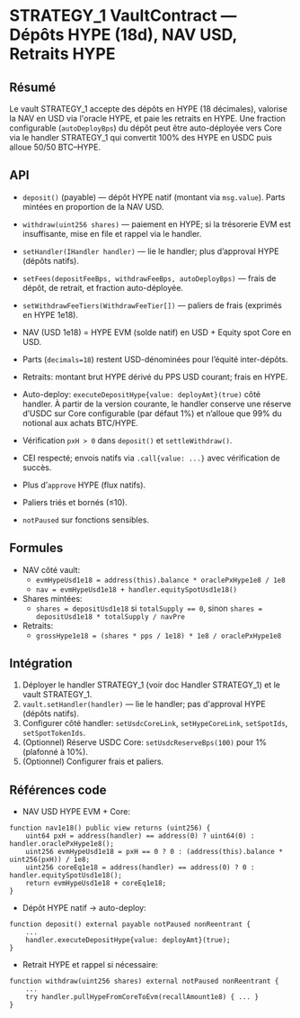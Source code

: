 # STRATEGY_1 VaultContract — Dépôts HYPE (18d), NAV USD, Retraits HYPE

## Résumé
Le vault STRATEGY_1 accepte des dépôts en HYPE (18 décimales), valorise la NAV en USD via l'oracle HYPE, et paie les retraits en HYPE. Une fraction configurable (`autoDeployBps`) du dépôt peut être auto-déployée vers Core via le handler STRATEGY_1 qui convertit 100% des HYPE en USDC puis alloue 50/50 BTC–HYPE.

## API
- `deposit()` (payable) — dépôt HYPE natif (montant via `msg.value`). Parts mintées en proportion de la NAV USD.
- `withdraw(uint256 shares)` — paiement en HYPE; si la trésorerie EVM est insuffisante, mise en file et rappel via le handler.
- `setHandler(IHandler handler)` — lie le handler; plus d’approval HYPE (dépôts natifs).
- `setFees(depositFeeBps, withdrawFeeBps, autoDeployBps)` — frais de dépôt, de retrait, et fraction auto-déployée.
- `setWithdrawFeeTiers(WithdrawFeeTier[])` — paliers de frais (exprimés en HYPE 1e18).

- NAV (USD 1e18) = HYPE EVM (solde natif) en USD + Equity spot Core en USD.
- Parts (`decimals=18`) restent USD-dénominées pour l’équité inter-dépôts.
- Retraits: montant brut HYPE dérivé du PPS USD courant; frais en HYPE.
- Auto-deploy: `executeDepositHype{value: deployAmt}(true)` côté handler. À partir de la version courante, le handler conserve une réserve d’USDC sur Core configurable (par défaut 1%) et n’alloue que 99% du notional aux achats BTC/HYPE.

- Vérification `pxH > 0` dans `deposit()` et `settleWithdraw()`.
- CEI respecté; envois natifs via `.call{value: ...}` avec vérification de succès.
- Plus d’`approve` HYPE (flux natifs). 
- Paliers triés et bornés (≤10).
- `notPaused` sur fonctions sensibles.

## Formules
- NAV côté vault:
  - `evmHypeUsd1e18 = address(this).balance * oraclePxHype1e8 / 1e8`
  - `nav = evmHypeUsd1e18 + handler.equitySpotUsd1e18()`
- Shares mintées:
  - `shares = depositUsd1e18` si `totalSupply == 0`, sinon `shares = depositUsd1e18 * totalSupply / navPre`
- Retraits:
  - `grossHype1e18 = (shares * pps / 1e18) * 1e8 / oraclePxHype1e8`

## Intégration
1. Déployer le handler STRATEGY_1 (voir doc Handler STRATEGY_1) et le vault STRATEGY_1.
2. `vault.setHandler(handler)` — lie le handler; pas d'approval HYPE (dépôts natifs).
3. Configurer côté handler: `setUsdcCoreLink`, `setHypeCoreLink`, `setSpotIds`, `setSpotTokenIds`.
4. (Optionnel) Réserve USDC Core: `setUsdcReserveBps(100)` pour 1% (plafonné à 10%).
4. (Optionnel) Configurer frais et paliers.

## Références code
- NAV USD HYPE EVM + Core:
```116:122:contracts/src/STRATEGY_1/VaultContract.sol
function nav1e18() public view returns (uint256) {
    uint64 pxH = address(handler) == address(0) ? uint64(0) : handler.oraclePxHype1e8();
    uint256 evmHypeUsd1e18 = pxH == 0 ? 0 : (address(this).balance * uint256(pxH)) / 1e8;
    uint256 coreEq1e18 = address(handler) == address(0) ? 0 : handler.equitySpotUsd1e18();
    return evmHypeUsd1e18 + coreEq1e18;
}
```
- Dépôt HYPE natif → auto-deploy:
```144:175:contracts/src/STRATEGY_1/VaultContract.sol
function deposit() external payable notPaused nonReentrant {
    ...
    handler.executeDepositHype{value: deployAmt}(true);
}
```
- Retrait HYPE et rappel si nécessaire:
```177:225:contracts/src/STRATEGY_1/VaultContract.sol
function withdraw(uint256 shares) external notPaused nonReentrant {
    ...
    try handler.pullHypeFromCoreToEvm(recallAmount1e8) { ... }
}
```
